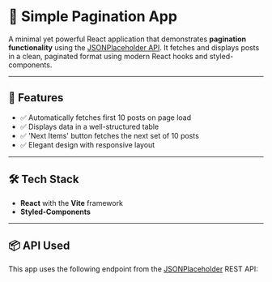 # 📄 Simple Pagination App

A minimal yet powerful React application that demonstrates **pagination functionality** using the [JSONPlaceholder API](https://jsonplaceholder.typicode.com/). It fetches and displays posts in a clean, paginated format using modern React hooks and styled-components.

---

## 🚀 Features

- ✅ Automatically fetches first 10 posts on page load
- ✅ Displays data in a well-structured table
- ✅ 'Next Items' button fetches the next set of 10 posts
- ✅ Elegant design with responsive layout

---

## 🛠️ Tech Stack

- **React** with the **Vite** framework
- **Styled-Components**

---

## 📦 API Used

This app uses the following endpoint from the [JSONPlaceholder](https://jsonplaceholder.typicode.com/) REST API:

